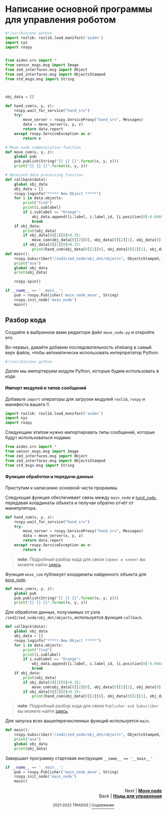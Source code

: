 # Написание основной программы для управления роботом

``` python
#!/usr/bin/env python
import roslib; roslib.load_manifest('aiden')
import sys
import rospy


from aiden.srv import *
from sensor_msgs.msg import Image
from zed_interfaces.msg import Object
from zed_interfaces.msg import ObjectsStamped
from std_msgs.msg import String



obj_data = []

def hand_com(x, y, z):
	rospy.wait_for_service("hand_srv")
	try: 
		move_server = rospy.ServiceProxy("hand_srv", Messages)
		data = move_server(x, y, z)
		return data.report
	except rospy.ServiceException as e:
		return e

# Move node communication function
def move_com(x, y, z):
	global pub
	pub.publish(String("{} {} {}".format(x, y, z)))
	print("{} {} {}".format(x, y, z))

# Received data processing function
def callback(data):
	global obj_data
	obj_data = []
	rospy.loginfo("***** New Object *****")
	for i in data.objects:
		print("find")
		print(i.sublabel)
		if i.sublabel == "Orange":
			obj_data.append([i.label, i.label_id, [i.position[0]-0.0468, i.position[1]+0.0585, i.position[2]], i.confidence, i.tracking_state ])
			break
	if obj_data:
		print(obj_data)
		if obj_data[0][2][0]>0.35:
			move_com(obj_data[0][2][0], obj_data[0][2][1], obj_data[0][2][2])
		if obj_data[0][2][0]<0.35:
			print(hand_com(obj_data[0][2][0], obj_data[0][2][1], obj_data[0][2][2]))
def main():
	rospy.Subscriber("/zed2/zed_node/obj_det/objects", ObjectsStamped, callback)
	print("asa")
	global obj_data
	print(obj_data)

	rospy.spin()

if __name__ == '__main__':
	pub = rospy.Publisher('main_node_move', String)
	rospy.init_node('main_node')
	main()

```

## Разбор кода

Создайте в выбранном вами редакторе файл `move_node.py` и откройте его.

Во-первых, давайте добавим последовательность shebang в самый верх файла, чтобы автоматически использовать интерпретатор Python:
``` python
#!/usr/bin/env python
```
Далее мы импортируем модули Python, которые будем использовать в коде.

#### Импорт модулей и типов сообщений

Добавьте `import` операторы для загрузки модулей `roslib`, `rospy` и манифеста вашего !!.

``` python
import roslib; roslib.load_manifest('aiden')
import sys
import rospy
```

Следующим этапом нужно импортировать типы сообщений, которые будут использоваться нодами:

``` python
from aiden.srv import *
from sensor_msgs.msg import Image
from zed_interfaces.msg import Object
from zed_interfaces.msg import ObjectsStamped
from std_msgs.msg import String
```

#### Функции обработки и передачи данных 
Приступим к написанию основной части прораммы.

Следующая функция обеспечивает связь между `main_node` и [`hand_node`](https://github.com/mook003/Triados/blob/main/code/nodes/hand_node.py), передавая координаты объекта и получая обратно отчёт от манипулятора.
``` python
def hand_com(x, y, z):
	rospy.wait_for_service("hand_srv")
	try: 
		move_server = rospy.ServiceProxy("hand_srv", Messages)
		data = move_server(x, y, z)
		return data.report
	except rospy.ServiceException as e:
		return e
```

> **note**: Подробный разбор кода для связи `Сервис и клиент` вы можете найти [здесь](service_and_client.md).

Функция `move_com` публикует координаты найденного объекта для [`move_node`](https://github.com/mook003/Triados/blob/main/code/nodes/move_node.py).

``` python
def move_com(x, y, z):
	global pub
	pub.publish(String("{} {} {}".format(x, y, z)))
	print("{} {} {}".format(x, y, z))
```

Для обработки данных, получаемых от узла `/zed2/zed_node/obj_det/objects`, используется функция `callback`.

``` python
def callback(data):
	global obj_data
	obj_data = []
	rospy.loginfo("***** New Object *****")
	for i in data.objects:
		print("find")
		print(i.sublabel)
		if i.sublabel == "Orange":
			obj_data.append([i.label, i.label_id, [i.position[0]-0.0468, i.position[1]+0.0585, i.position[2]], i.confidence, i.tracking_state ])
			break
	if obj_data:
		print(obj_data)
		if obj_data[0][2][0]>0.35:
			move_com(obj_data[0][2][0], obj_data[0][2][1], obj_data[0][2][2])
		if obj_data[0][2][0]<0.35:
			print(hand_com(obj_data[0][2][0], obj_data[0][2][1], obj_data[0][2][2]))
```
> **note**: Подробный разбор кода для связи `Publisher and Subscriber` вы можете найти [здесь](publisher_and_subscriber.md).

Для запуска всех вышеперечисленных функций используется `main`.
``` python
def main():
	rospy.Subscriber("/zed2/zed_node/obj_det/objects", ObjectsStamped, callback)
	print("asa")
	global obj_data
	print(obj_data)
```

Завершает программу стартовая инструкция `__name__ == '__main__'`
``` python
if __name__ == '__main__':
	pub = rospy.Publisher('main_node_move', String)
	rospy.init_node('main_node')
	main()
```

<p align="right">Next | <b><a href="move_node.md">Move node</a></b>
<br/>
Back | <b><a href="nodsd">Ноды для управления</a></b></p>

<p align="right">
<p align="center"><sup>2021-2022 TRIADOS | </sup><a href="../README.md#содержание"><sup>Содержание</sup></a></p>
